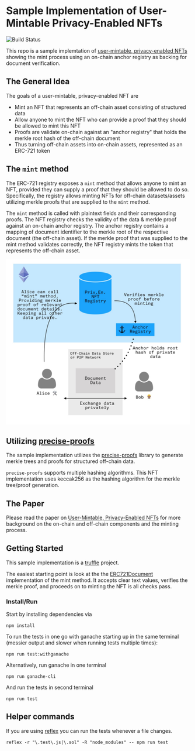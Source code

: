 # Sample Implementation of User-Mintable Privacy-Enabled NFTs

![Build Status](https://travis-ci.com/centrifuge/privacy-enabled-erc721-base.svg?token=bsfbw2zXLuaTvhVTDXMh&branch=master)

This repo is a sample implemtation of [user-mintable, privacy-enabled NFTs](https://medium.com/centrifuge/user-mintable-privacy-enabled-nft-via-ethereum-erc-721-662ba7e4425) showing the mint process using an on-chain anchor registry as backing for document verification.

## The General Idea

The goals of a user-mintable, privacy-enabled NFT are

* Mint an NFT that represents an off-chain asset consisting of structured data
* Allow anyone to mint the NFT who can provide a proof that they should be allowed to mint this NFT
* Proofs are validate on-chain against an "anchor registry" that holds the merkle root hash of the off-chain document
* Thus turning off-chain assets into on-chain assets, represented as an ERC-721 token

## The `mint` method

The ERC-721 registry exposes a `mint` method that allows anyone to mint an NFT, provided they can supply a proof that they should be allowed to do so. Specifically, the registry allows minting NFTs for off-chain datasets/assets utilizing merkle proofs that are supplied to the `mint` method.

The `mint` method is called with plaintext fields and their corresponding proofs. The NFT registry checks the validity of the data & merkle proof against an on-chain anchor registry. The anchor registry contains a mapping of document identifier to the merkle root of the respective document (the off-chain asset). If the merkle proof that was supplied to the mint method validates correctly, the NFT registry mints the token that represents the off-chain asset.

![NFT registry flow](docs/mint%20flow.jpg "Generalized privacy-enabled NFT minting flow")

## Utilizing [precise-proofs](https://github.com/centrifuge/precise-proofs)

The sample implementation utilizes the [precise-proofs](https://github.com/centrifuge/precise-proofs) library to generate merkle trees and proofs for structured off-chain data.

`precise-proofs` supports multiple hashing algorithms. This NFT implementation uses keccak256 as the hashing algorithm for the merkle tree/proof generation.

## The Paper

Please read the paper on [User-Mintable, Privacy-Enabled NFTs](https://www.centrifuge.io/assets/Privacy-Enabled%20NFTs%20Paper.pdf) for more background on the on-chain and off-chain components and the minting process.

## Getting Started

This sample implementation is a [truffle](https://truffleframework.com/) project.

The easiest starting point is look at the the [ERC721Document](contracts/ERC721Document.sol#L75) implementation of the mint method. It accepts clear text values, verifies the merkle proof, and proceeds on to minting the NFT is all checks pass.

### Install/Run
Start by installing dependencies via
```
npm install
```

To run the tests in one go with ganache starting up in the same terminal (messier output and slower when running tests multiple times):
```
npm run test:withganache
```

Alternatively, run ganache in one terminal
```
npm run ganache-cli
```

And run the tests in second terminal
```
npm run test
```

## Helper commands

If you are using [reflex](https://github.com/cespare/reflex) you can run the tests whenever a file changes.

```
reflex -r "\.test\.js|\.sol" -R "node_modules" -- npm run test
```
